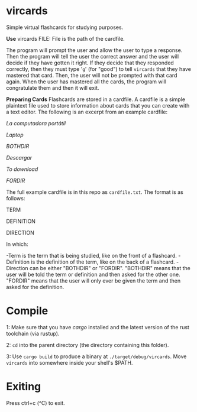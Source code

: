 # vircards
Simple virtual flashcards for studying purposes.

**Use**
vircards FILE: File is the path of the cardfile.

The program will prompt the user and allow the user to type a response. Then the program will tell the user the correct answer and the user will decide if they have gotten it right. If they decide that they responded correctly, then they must type '`g`' (for "good") to tell `vircards` that they have mastered that card. Then, the user will not be prompted with that card again. When the user has mastered all the cards, the program will congratulate them and then it will exit.

**Preparing Cards**
Flashcards are stored in a cardfile. A cardfile is a simple plaintext file used to store information about cards that you can create with a text editor. The following is an excerpt from an example cardfile:

_La computadora portátil_

_Laptop_

_BOTHDIR_


_Descargar_

_To download_

_FORDIR_

The full example cardfile is in this repo as `cardfile.txt`. The format is as follows:

TERM

DEFINITION

DIRECTION

In which:

-Term is the term that is being studied, like on the front of a flashcard.
-Definition is the definition of the term, like on the back of a flashcard.
-Direction can be either "BOTHDIR" or "FORDIR". "BOTHDIR" means that the user will be told the term or definition and then asked for the other one. "FORDIR" means that the user will only ever be given the term and then asked for the definition.

# Compile
1: Make sure that you have _cargo_ installed and the latest version of the rust toolchain (via rustup).

2: `cd` into the parent directory (the directory containing this folder).

3: Use `cargo build` to produce a binary at `./target/debug/vircards`. Move `vircards` into somewhere inside your shell's $PATH.

# Exiting
Press ctrl+c (^C) to exit.
